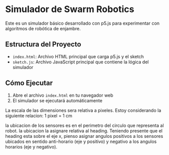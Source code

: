 # Simulador de Swarm Robotics

Este es un simulador básico desarrollado con p5.js para experimentar con algoritmos de robótica de enjambre.

## Estructura del Proyecto

- `index.html`: Archivo HTML principal que carga p5.js y el sketch
- `sketch.js`: Archivo JavaScript principal que contiene la lógica del simulador

## Cómo Ejecutar

1. Abre el archivo `index.html` en tu navegador web
2. El simulador se ejecutará automáticamente

La escala de las dimensiones sera relativa a pixeles. Estoy considerando la siguiente relacion:   1 pixel = 1 cm

la ubicacion de los sensores es en el perimetro del circulo que representa al robot. la ubicacion la asignare relativa al heading. Teniendo presente que el heading esta sobre el eje x, pienso asignar angulos positivos a los sensores ubicados en sentido anti-horario (eje y positivo) y negativo a los angulos horarios (eje y negativo).
